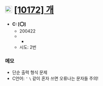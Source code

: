 # <img src='https://doky.space/assets/icpclev/b5.svg' height=23px> [[10172] 개](http://icpc.me/10172)

- **C: [:o:]**
  - 200422
  - -
  - 시도: 2번

### 메모
 - 단순 출력 형식 문제
 - C언어: `'` `\` 같이 혼자 쓰면 오류나는 문자들 주의!
